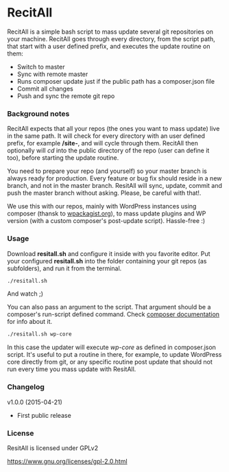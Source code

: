 # RecitAll

RecitAll is a simple bash script to mass update several git repositories on your machine. RecitAll goes through every directory, from the script path, that start with a user defined prefix, and executes the update routine on them:

  - Switch to master
  - Sync with remote master
  - Runs composer update just if the public path has a composer.json file
  - Commit all changes
  - Push and sync the remote git repo

### Background notes

RecitAll expects that all your repos (the ones you want to mass update) live in the same path. It will check for every directory with an user defined prefix, for example **/site-**, and will cycle through them.
RecitAll then optionally will *cd* into the public directory of the repo (user can define it too), before starting the update routine.

You need to prepare your repo (and yourself) so your master branch is always ready for production. Every feature or bug fix should reside in a new branch, and not in the master branch. ResitAll will sync, update, commit and push the master branch without asking. Please, be careful with that!.

We use this with our repos, mainly with WordPress instances using composer (thansk to [wpackagist.org](http://wpackagist.org)), to mass update plugins and WP version (with a custom composer's post-update script). Hassle-free :)

### Usage

Download **resitall.sh** and configure it inside with you favorite editor.
Put your configured **resitall.sh** into the folder containing your git repos (as subfolders), and run it from the terminal.

```sh
./resitall.sh
```

And watch ;)

You can also pass an argument to the script. That argument should be a composer's run-script defined command. Check [composer documentation](https://getcomposer.org/doc/articles/scripts.md#running-scripts-manually) for info about it.

```sh
./resitall.sh wp-core
```

In this case the updater will execute *wp-core* as defined in composer.json script. It's useful to put a routine in there, for example, to update WordPress core directly from git, or any specific routine post update that should not run every time you mass update with ResitAll.

### Changelog
v1.0.0 (2015-04-21)
* First public release

### License
ResitAll is licensed under GPLv2

https://www.gnu.org/licenses/gpl-2.0.html
